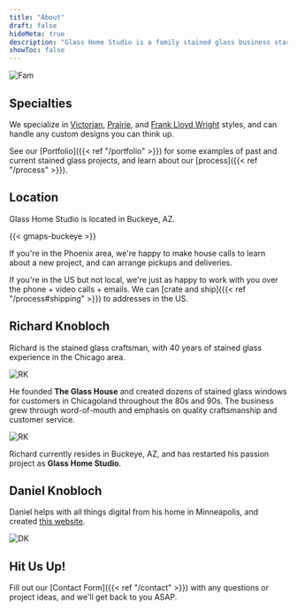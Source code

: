 ```yaml
---
title: "About"
draft: false
hideMeta: true
description: "Glass Home Studio is a family stained glass business started in 2022, with over 40 years of experience creating custom stained glass windows."
showToc: false
---
```

 
 ![Fam](/img/about/fam.jpg)

 ## Specialties
 We specialize in [Victorian](https://www.google.com/search?q=victorian+stained+glass), [Prairie](https://www.google.com/search?q=prairie+art+stained+glass), and [Frank Lloyd Wright](https://www.google.com/search?q=frank+lloyd+wright+stained+glass) styles, and can handle any custom designs you can think up.  

 See our [Portfolio]({{< ref "/portfolio" >}}) for some examples of past and current stained glass projects, and learn about our [process]({{< ref "/process" >}}).

 ## Location
 Glass Home Studio is located in Buckeye, AZ.
 
 {{< gmaps-buckeye >}}  
 
 If you're in the Phoenix area, we're happy to make house calls to learn about a new project, and can arrange pickups and deliveries.  
 
 If you're in the US but not local, we're just as happy to work with you over the phone + video calls + emails.  We can [crate and ship]({{< ref "/process#shipping" >}})  to addresses in the US. 

## Richard Knobloch
Richard is the stained glass craftsman, with 40 years of stained glass experience in the Chicago area.  

![RK](/img/about/rk.jpg)
 
He founded **The Glass House** and created dozens of stained glass windows for customers in Chicagoland throughout the 80s and 90s.  The business grew through word-of-mouth and emphasis on quality craftsmanship and customer service.

![RK](/img/about/glasshouse.jpg)

Richard currently resides in Buckeye, AZ, and has restarted his passion project as **Glass Home Studio**.

 ## Daniel Knobloch
Daniel helps with all things digital from his home in Minneapolis, and created [this website](https://github.com/rummagesailor/Glass-Home-Studio).

![DK](/img/about/dk.jpg)

## Hit Us Up!
Fill out our [Contact Form]({{< ref "/contact" >}}) with any questions or project ideas, and we'll get back to you ASAP.
